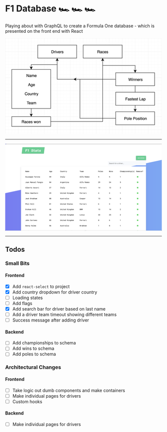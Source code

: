 # F1 Database   🏎️ 🏎️️️️ 🏎️️️

Playing about with GraphQL to create a Formula One database - which is presented on the front end with React

![Site](static/graph.png?raw=true "Graph")

---

![Site](static/site.png?raw=true "Site")

---

## Todos  
### Small Bits
#### Frontend 
* [x] Add `react-select` to project
* [x] Add country dropdown for driver country
* [ ] Loading states
* [ ] Add flags 
* [x] Add search bar for driver based on last name 
* [ ] Add a driver team timeout showing different teams 
* [ ] Success message after adding driver
#### Backend
* [ ] Add championships to schema
* [ ] Add wins to schema
* [ ] Add poles to schema

### Architectural Changes
#### Frontend
* [ ] Take logic out dumb components and make containers 
* [ ] Make individual pages for drivers
* [ ] Custom hooks
#### Backend
* [ ] Make individual pages for drivers
